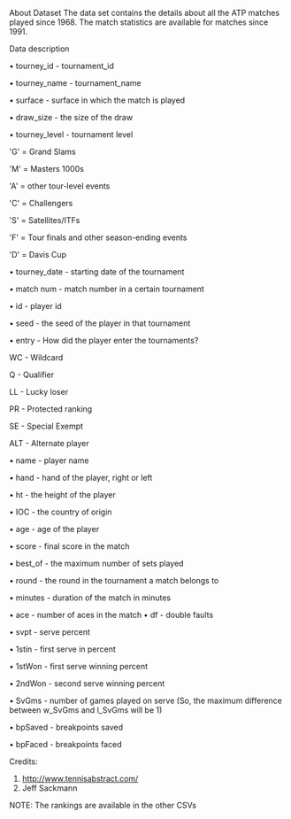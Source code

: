About Dataset
The data set contains the details about all the ATP matches played since 1968. The match statistics are available for matches since 1991.

Data description

• tourney_id - tournament_id

• tourney_name - tournament_name

• surface - surface in which the match is played

• draw_size - the size of the draw

• tourney_level - tournament level

'G' = Grand Slams

'M' = Masters 1000s

'A' = other tour-level events

'C' = Challengers

'S' = Satellites/ITFs

'F' = Tour finals and other season-ending events

'D' = Davis Cup

• tourney_date - starting date of the tournament

• match num - match number in a certain tournament

• id - player id

• seed - the seed of the player in that tournament

• entry - How did the player enter the tournaments?

WC - Wildcard

Q - Qualifier

LL - Lucky loser

PR - Protected ranking

SE - Special Exempt

ALT - Alternate player

• name - player name

• hand - hand of the player, right or left

• ht - the height of the player

• IOC - the country of origin

• age - age of the player

• score - final score in the match

• best_of - the maximum number of sets played

• round - the round in the tournament a match belongs to

• minutes - duration of the match in minutes

• ace - number of aces in the match
• df - double faults

• svpt - serve percent

• 1stin - first serve in percent

• 1stWon - first serve winning percent

• 2ndWon - second serve winning percent

• SvGms - number of games played on serve (So, the maximum difference between w_SvGms and l_SvGms will be 1)

• bpSaved - breakpoints saved

• bpFaced - breakpoints faced

Credits:
1) http://www.tennisabstract.com/
2) Jeff Sackmann

NOTE: The rankings are available in the other CSVs